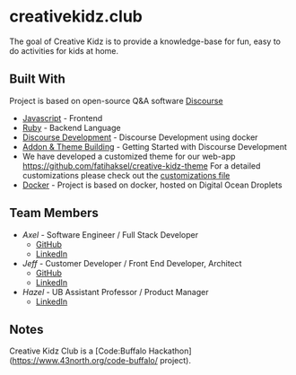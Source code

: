 # creativekidz.club
The goal of Creative Kidz is to provide a knowledge-base for fun, easy to do activities for kids at home.



## Built With

Project is based on open-source Q&A software [Discourse](https://en.wikipedia.org/wiki/Discourse_(software))

* [Javascript](https://developer.mozilla.org/en-US/docs/Web/JavaScript) - Frontend
* [Ruby](https://www.ruby-lang.org/en/) - Backend Language
* [Discourse Development](https://meta.discourse.org/t/beginners-guide-to-install-discourse-for-development-using-docker/102009) - Discourse Development using docker
* [Addon & Theme Building](https://www.broculos.net/2015/09/getting-started-with-discourse.html) - Getting Started with Discourse Development
* We have developed a customized theme for our web-app https://github.com/fatihaksel/creative-kidz-theme For a detailed customizations please check out the [customizations file](./customizations.md)
* [Docker](https://www.docker.com/) - Project is based on docker, hosted on Digital Ocean Droplets


## Team Members

* *Axel* - Software Engineer / Full Stack Developer
    * [GitHub](https://github.com/fatihaksel)
    * [LinkedIn](www.linkedin.com/in/fatih-aksel)
* *Jeff* - Customer Developer / Front End Developer, Architect
    * [GitHub](https://github.com/wayraw)
    * [LinkedIn](https://www.linkedin.com/in/jeffraugh/)
* *Hazel* - UB Assistant Professor / Product Manager
    * [LinkedIn](https://www.linkedin.com/in/hacer-aksel-79062867/)


## Notes

Creative Kidz Club is a [Code:Buffalo Hackathon](https://www.43north.org/code-buffalo/ project).
